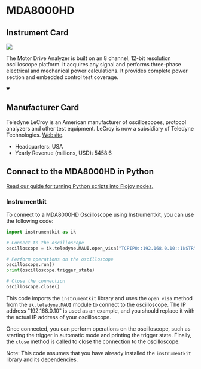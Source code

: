 
# MDA8000HD

## Instrument Card

<img src="https://v5.airtableusercontent.com/v1/19/19/1691539200000/_QmdEStAhcfyO8Toh9UyHQ/jrclqjJlN3Pwn8KwUIVhoFimmG2D_V6N6E3poSD77HAOWR0wQ2HdVxYuOxT6EZaGpsit7yZeo6TqTp0tBzjaFe5wszyZpr0zhIja1vcqCp8/19TOuYREIP5Zk5lDGtmlGVAUV9rXcbTWPclE4iq82AI"/>
<p>The Motor Drive Analyzer is built on an 8 channel, 12-bit resolution oscilloscope platform. It acquires any signal and performs three-phase electrical and mechanical power calculations. It provides complete power section and embedded control test coverage.</p>

<details open>
<summary><h2>Manufacturer Card</h2></summary>

Teledyne LeCroy is an American manufacturer of oscilloscopes, protocol analyzers and other test equipment. LeCroy is now a subsidiary of Teledyne Technologies. <a href="https://www.teledynelecroy.com/">Website</a>.

<ul>
  <li>Headquarters: USA</li>
  <li>Yearly Revenue (millions, USD): 5458.6</li>
</ul>
</details>

## Connect to the MDA8000HD in Python

[Read our guide for turning Python scripts into Flojoy nodes.](https://docs.flojoy.ai/custom-nodes/creating-custom-node/)


### Instrumentkit

To connect to a MDA8000HD Oscilloscope using Instrumentkit, you can use the following code:

```python
import instrumentkit as ik

# Connect to the oscilloscope
oscilloscope = ik.teledyne.MAUI.open_visa("TCPIP0::192.168.0.10::INSTR")

# Perform operations on the oscilloscope
oscilloscope.run()
print(oscilloscope.trigger_state)

# Close the connection
oscilloscope.close()
```

This code imports the `instrumentkit` library and uses the `open_visa` method from the `ik.teledyne.MAUI` module to connect to the oscilloscope. The IP address "192.168.0.10" is used as an example, and you should replace it with the actual IP address of your oscilloscope.

Once connected, you can perform operations on the oscilloscope, such as starting the trigger in automatic mode and printing the trigger state. Finally, the `close` method is called to close the connection to the oscilloscope.

Note: This code assumes that you have already installed the `instrumentkit` library and its dependencies.

